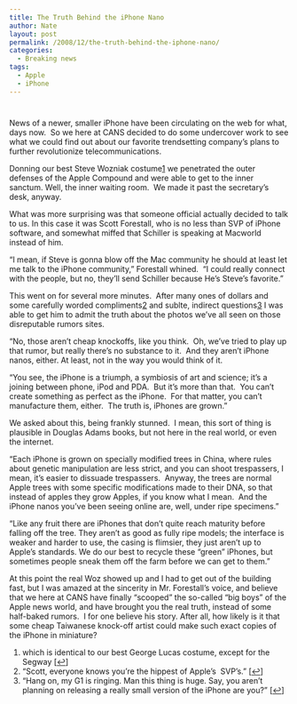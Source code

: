 ```yaml
---
title: The Truth Behind the iPhone Nano
author: Nate
layout: post
permalink: /2008/12/the-truth-behind-the-iphone-nano/
categories:
  - Breaking news
tags:
  - Apple
  - iPhone
---
```

# 

News of a newer, smaller iPhone have been circulating on the web for what, days now.  So we here at CANS decided to do some undercover work to see what we could find out about our favorite trendsetting company’s plans to further revolutionize telecommunications.

Donning our best Steve Wozniak costume[1][1] we penetrated the outer defenses of the Apple Compound and were able to get to the inner sanctum. Well, the inner waiting room.  We made it past the secretary’s desk, anyway.

 [1]: #footnote_0_290 "which is identical to our best George Lucas costume, except for the Segway"

What was more surprising was that someone official actually decided to talk to us. In this case it was Scott Forestall, who is no less than SVP of iPhone software, and somewhat miffed that Schiller is speaking at Macworld instead of him.

“I mean, if Steve is gonna blow off the Mac community he should at least let me talk to the iPhone community,” Forestall whined.  “I could really connect with the people, but no, they’ll send Schiller because He’s Steve’s favorite.”

This went on for several more minutes.  After many ones of dollars and some carefully worded compliments[2][2] and sublte, indirect questions[3][3] I was able to get him to admit the truth about the photos we’ve all seen on those disreputable rumors sites.

 [2]: #footnote_1_290 "“Scott, everyone knows you’re the hippest of Apple’s  SVP’s.”"
 [3]: #footnote_2_290 "“Hang on, my G1 is ringing. Man this thing is huge. Say, you aren’t planning on releasing a really small version of the iPhone are you?”"

“No, those aren’t cheap knockoffs, like you think.  Oh, we’ve tried to play up that rumor, but really there’s no substance to it.  And they aren’t iPhone nanos, either. At least, not in the way you would think of it.

“You see, the iPhone is a triumph, a symbiosis of art and science; it’s a joining between phone, iPod and PDA.  But it’s more than that.  You can’t create something as perfect as the iPhone.  For that matter, you can’t manufacture them, either.  The truth is, iPhones are grown.”

We asked about this, being frankly stunned.  I mean, this sort of thing is plausible in Douglas Adams books, but not here in the real world, or even the internet.

“Each iPhone is grown on specially modified trees in China, where rules about genetic manipulation are less strict, and you can shoot trespassers, I mean, it’s easier to dissuade trespassers.  Anyway, the trees are normal Apple trees with some specific modifications made to their DNA, so that instead of apples they grow Apples, if you know what I mean.  And the iPhone nanos you’ve been seeing online are, well, under ripe specimens.”

“Like any fruit there are iPhones that don’t quite reach maturity before falling off the tree. They aren’t as good as fully ripe models; the interface is weaker and harder to use, the casing is flimsier, they just aren’t up to Apple’s standards. We do our best to recycle these “green” iPhones, but sometimes people sneak them off the farm before we can get to them.”

At this point the real Woz showed up and I had to get out of the building fast, but I was amazed at the sincerity in Mr. Forestall’s voice, and believe that we here at CANS have finally “scooped” the so-called “big boys” of the Apple news world, and have brought you the real truth, instead of some half-baked rumors.  I for one believe his story. After all, how likely is it that some cheap Taiwanese knock-off artist could make such exact copies of the iPhone in miniature?

1.  which is identical to our best George Lucas costume, except for the Segway [[↩][4]]
2.  “Scott, everyone knows you’re the hippest of Apple’s  SVP’s.” [[↩][5]]
3.  “Hang on, my G1 is ringing. Man this thing is huge. Say, you aren’t planning on releasing a really small version of the iPhone are you?” [[↩][6]]

 [4]: #identifier_0_290
 [5]: #identifier_1_290
 [6]: #identifier_2_290